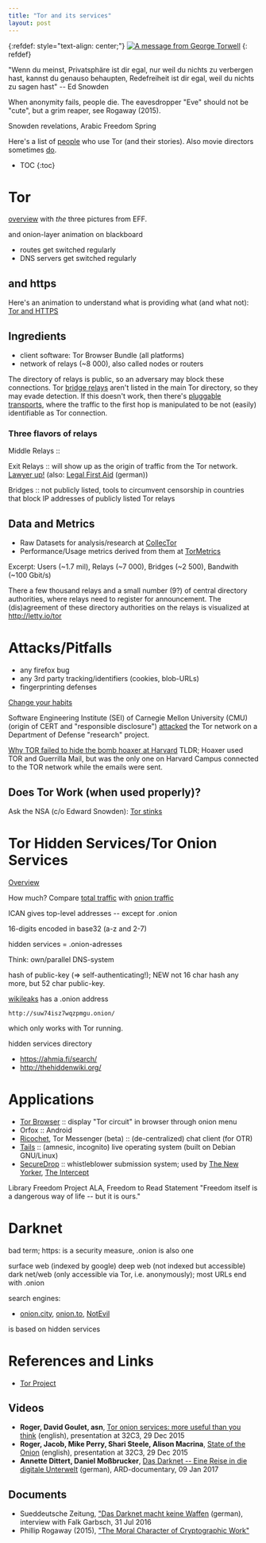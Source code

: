 ```yaml
---
title: "Tor and its services"
layout: post
---
```


{:refdef: style="text-align: center;"}
[![A message from George Torwell](https://img.youtube.com/vi/c4EEa0HAqzQ/0.jpg)](https://www.youtube.com/watch?v=c4EEa0HAqzQ)
{: refdef}

"Wenn du meinst, Privatsphäre ist dir egal, nur weil du nichts zu verbergen hast, kannst du genauso behaupten, Redefreiheit ist dir egal, weil du nichts zu sagen hast" -- Ed Snowden

When anonymity fails, people die. The eavesdropper "Eve" should not be "cute", but a grim reaper, see Rogaway (2015).

Snowden revelations, Arabic Freedom Spring

Here's a list of [people](https://www.torproject.org/about/torusers.html.en) who use Tor (and their stories). Also movie directors sometimes [do](https://pbs.twimg.com/media/B1VZHZZCMAA721i.jpg).

- TOC
{:toc}

# Tor

[overview](https://www.torproject.org/about/overview.html.en) with *the* three pictures from EFF.

and onion-layer animation on blackboard

- routes get switched regularly
- DNS servers get switched regularly

## and https

Here's an animation to understand what is providing what (and what not): [Tor and HTTPS](https://www.eff.org/pages/tor-and-https)

## Ingredients

- client software: Tor Browser Bundle (all platforms)
- network of relays (~8 000), also called nodes or routers

The directory of relays is public, so an adversary may block these connections. Tor [bridge relays](https://www.torproject.org/docs/bridges.html.en) aren't listed in the main Tor directory, so they may evade detection. If this doesn't work, then there's [pluggable transports](https://www.torproject.org/docs/bridges.html.en#PluggableTransports), where the traffic to the first hop is manipulated to be not (easily) identifiable as Tor connection.



### Three flavors of relays

Middle Relays ::

Exit Relays :: will show up as the origin of traffic from the Tor network. [Lawyer up!](https://www.eff.org/torchallenge/faq.html) (also: [Legal First Aid](https://www.privacyfoundation.de/wiki/Erste-Hilfe-fuer-Torbetreiber) (german))

Bridges :: not publicly listed, tools to circumvent censorship in countries that block IP addresses of publicly listed Tor relays

## Data and Metrics

- Raw Datasets for analysis/research at [CollecTor](https://collector.torproject.org/)
- Performance/Usage metrics derived from them at [TorMetrics](https://metrics.torproject.org/)

Excerpt: Users (~1.7 mil), Relays (~7 000), Bridges (~2 500), Bandwith (~100 Gbit/s)

There a few thousand relays
and a small number (9?) of central directory authorities, where relays need to register for announcement. The (dis)agreement of these directory authorities on the relays is visualized at http://letty.io/tor

# Attacks/Pitfalls

- any firefox bug
- any 3rd party tracking/identifiers (cookies, blob-URLs)
- fingerprinting defenses

[Change your habits](https://www.torproject.org/download/download-easy.html.en#warning)

Software Engineering Institute (SEI) of Carnegie Mellon University (CMU) (origin of CERT and "responsible disclosure") [attacked](https://motherboard.vice.com/en_us/article/carnegie-mellon-university-attacked-tor-was-subpoenaed-by-feds) the Tor network on a Department of Defense "research" project.

[Why TOR failed to hide the bomb hoaxer at Harvard](http://theprivacyblog.com/anonymity/why-tor-failed-to-hide-the-bomb-hoaxer-at-harvard/) TLDR; Hoaxer used TOR and Guerrilla Mail, but was the only one on Harvard Campus connected to the TOR network while the emails were sent.

## Does Tor Work (when used properly)?

Ask the NSA (c/o Edward Snowden): [Tor stinks](https://edwardsnowden.com/docs/docs/tor-stinks-presentation.pdf)

# Tor Hidden Services/Tor Onion Services

[Overview](https://www.torproject.org/docs/hidden-services.html.en)

How much? Compare [total traffic](https://metrics.torproject.org/bandwidth.html) with [onion traffic](https://metrics.torproject.org/hidserv-rend-relayed-cells.html)

ICAN gives top-level addresses -- except for .onion

16-digits encoded in base32 (a-z and 2-7)

hidden services = .onion-adresses

Think: own/parallel DNS-system

hash of public-key (=> self-authenticating!); NEW not 16 char hash any more, but 52 char public-key.

[wikileaks](https://wikileaks.org/wiki/WikiLeaks:Tor) has a .onion address

    http://suw74isz7wqzpmgu.onion/

which only works with Tor running.

hidden services directory

- https://ahmia.fi/search/
- http://thehiddenwiki.org/

# Applications

- [Tor Browser](https://www.torproject.org/projects/torbrowser.html.en) :: display "Tor circuit" in browser through onion menu
- Orfox :: Android
- [Ricochet](https://ricochet.im/), Tor Messenger (beta) :: (de-centralized) chat client (for OTR)
- [Tails](https://tails.boum.org/) :: (amnesic, incognito) live operating system (built on Debian GNU/Linux)
- [SecureDrop](https://securedrop.org/) :: whistleblower submission system; used by [The New Yorker](http://projects.newyorker.com/strongbox/), [The Intercept](https://theintercept.com/securedrop/)

Library Freedom Project
ALA, Freedom to Read Statement "Freedom itself is a dangerous way of life -- but it is ours."

# Darknet

bad term; https: is a security measure, .onion is also one

surface web (indexed by google)
deep web (not indexed but accessible)
dark net/web (only accessible via Tor, i.e. anonymously); most URLs end with .onion

search engines:
- [onion.city](http://onion.link/), [onion.to](https://tor2web.org/), [NotEvil](https://hss3uro2hsxfogfq.onion.to/)

is based on hidden services

# References and Links

- [Tor Project](https://www.torproject.org/)

## Videos

- **Roger, David Goulet, asn**, [Tor onion services: more useful than you think](https://events.ccc.de/congress/2015/Fahrplan/events/7322.html) (english), presentation at 32C3, 29 Dec 2015
- **Roger, Jacob, Mike Perry, Shari Steele, Alison Macrina**, [State of the Onion](https://events.ccc.de/congress/2015/Fahrplan/events/7307.html) (english), presentation at 32C3, 29 Dec 2015
- **Annette Dittert, Daniel Moßbrucker**, [Das Darknet -- Eine Reise in die digitale Unterwelt](http://www.daserste.de/information/reportage-dokumentation/dokus/sendung/das-darknet-reise-in-die-digitale-unterwelt100.html) (german), ARD-documentary, 09 Jan 2017

## Documents

- Sueddeutsche Zeitung, ["Das Darknet macht keine Waffen](http://www.sueddeutsche.de/digital/tor-netzwerk-das-darknet-macht-keine-waffen-1.3101766) (german), interview with Falk Garbsch, 31 Jul 2016
- Phillip Rogaway (2015), ["The Moral Character of Cryptographic Work"](http://web.cs.ucdavis.edu/~rogaway/papers/moral-fn.pdf)

